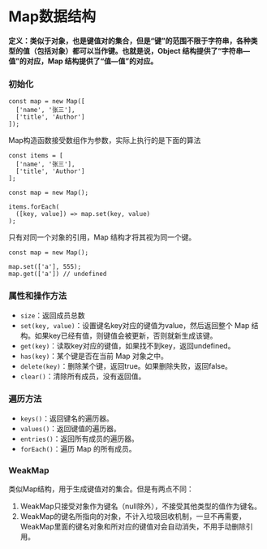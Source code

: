 # Map数据结构

**定义：类似于对象，也是键值对的集合，但是“键”的范围不限于字符串，各种类型的值（包括对象）都可以当作键。也就是说，Object 结构提供了“字符串—值”的对应，Map 结构提供了“值—值”的对应。**

### 初始化

```
const map = new Map([
  ['name', '张三'],
  ['title', 'Author']
]);
```

Map构造函数接受数组作为参数，实际上执行的是下面的算法
```
const items = [
  ['name', '张三'],
  ['title', 'Author']
];

const map = new Map();

items.forEach(
  ([key, value]) => map.set(key, value)
);
```

只有对同一个对象的引用，Map 结构才将其视为同一个键。
```
const map = new Map();

map.set(['a'], 555);
map.get(['a']) // undefined
```

### 属性和操作方法

- `size`：返回成员总数
- `set(key, value)`：设置键名key对应的键值为value，然后返回整个 Map 结构。如果key已经有值，则键值会被更新，否则就新生成该键。
- `get(key)`：读取key对应的键值，如果找不到key，返回undefined。
- `has(key)`：某个键是否在当前 Map 对象之中。
- `delete(key)`：删除某个键，返回true。如果删除失败，返回false。
- `clear()`：清除所有成员，没有返回值。

### 遍历方法

- `keys()`：返回键名的遍历器。
- `values()`：返回键值的遍历器。
- `entries()`：返回所有成员的遍历器。
- `forEach()`：遍历 Map 的所有成员。

### WeakMap

类似Map结构，用于生成键值对的集合。但是有两点不同：

1. WeakMap只接受对象作为键名（null除外），不接受其他类型的值作为键名。
2. WeakMap的键名所指向的对象，不计入垃圾回收机制，一旦不再需要，WeakMap里面的键名对象和所对应的键值对会自动消失，不用手动删除引用。
